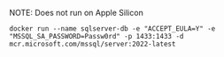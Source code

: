 
NOTE: Does not run on Apple Silicon

```
docker run --name sqlserver-db -e "ACCEPT_EULA=Y" -e "MSSQL_SA_PASSWORD=Passw0rd" -p 1433:1433 -d mcr.microsoft.com/mssql/server:2022-latest
```